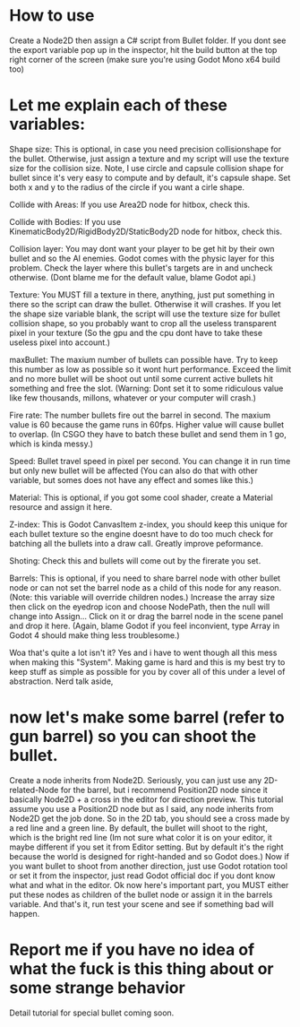 # How to use

Create a Node2D then assign a C# script from Bullet folder. If you dont see the export variable pop up in the inspector, hit the build button at the top right corner of the screen (make sure you're using Godot Mono x64 build too)

# Let me explain each of these variables:

Shape size: This is optional, in case you need precision collisionshape for the bullet. Otherwise, just assign a texture and my script will use the texture size for the collision size. Note, I use circle and capsule collision shape for bullet since it's very easy to compute and by default, it's capsule shape. Set both x and y to the radius of the circle if you want a cirle shape.

Collide with Areas: If you use Area2D node for hitbox, check this.

Collide with Bodies: If you use KinematicBody2D/RigidBody2D/StaticBody2D node for hitbox, check this.

Collision layer: You may dont want your player to be get hit by their own bullet and so the AI enemies. Godot comes with the physic layer for this problem. Check the layer where this bullet's targets are in and uncheck otherwise. (Dont blame me for the default value, blame Godot api.)

Texture: You MUST fill a texture in there, anything, just put something in there so the script can draw the bullet. Otherwise it will crashes. If you let the shape size variable blank, the script will use the texture size for bullet collision shape, so you probably want to crop all the useless transparent pixel in your texture (So the gpu and the cpu dont have to take these useless pixel into account.)

maxBullet: The maxium number of bullets can possible have. Try to keep this number as low as possible so it wont hurt performance. Exceed the limit and no more bullet will be shoot out until some current active bullets hit something and free the slot. (Warning: Dont set it to some ridiculous value like few thousands, millons, whatever or your computer will crash.)

Fire rate: The number bullets fire out the barrel in second. The maxium value is 60 because the game runs in 60fps. Higher value will cause bullet to overlap. (In CSGO they have to batch these bullet and send them in 1 go, which is kinda messy.)

Speed: Bullet travel speed in pixel per second. You can change it in run time but only new bullet will be affected (You can also do that with other variable, but somes does not have any effect and somes like this.)

Material: This is optional, if you got some cool shader, create a Material resource and assign it here.

Z-index: This is Godot CanvasItem z-index, you should keep this unique for each bullet texture so the engine doesnt have to do too much check for batching all the bullets into a draw call. Greatly improve peformance.

Shoting: Check this and bullets will come out by the firerate you set.

Barrels: This is optional, if you need to share barrel node with other bullet node or can not set the barrel node as a child of this node for any reason. (Note: this variable will override children nodes.) Increase the array size then click on the eyedrop icon and choose NodePath, then the null will change into Assign... Click on it or drag the barrel node in the scene panel and drop it here. (Again, blame Godot if you feel inconvient, type Array in Godot 4 should make thing less troublesome.)

Woa that's quite a lot isn't it? Yes and i have to went though all this mess when making this "System". Making game is hard and this is my best try to keep stuff as simple as possible for you by cover all of this under a level of abstraction. Nerd talk aside, 

# now let's make some barrel (refer to gun barrel) so you can shoot the bullet.

Create a node inherits from Node2D. Seriously, you can just use any 2D-related-Node for the barrel, but i recommend Position2D node since it basically Node2D + a cross in the editor for direction preview.
This tutorial assume you use a Position2D node but as I said, any node inherits from Node2D get the job done.
So in the 2D tab, you should see a cross made by a red line and a green line. By default, the bullet will shoot to the right, which is the bright red line (Im not sure what color it is on your editor, it maybe different if you set it from Editor setting. But by default it's the right because the world is designed for right-handed and so Godot does.)
Now if you want bullet to shoot from another direction, just use Godot rotation tool or set it from the inspector, just read Godot official doc if you dont know what and what in the editor.
Ok now here's important part, you MUST either put these nodes as children of the bullet node or assign it in the barrels variable.
And that's it, run test your scene and see if something bad will happen.

# Report me if you have no idea of what the fuck is this thing about or some strange behavior
Detail tutorial for special bullet coming soon.